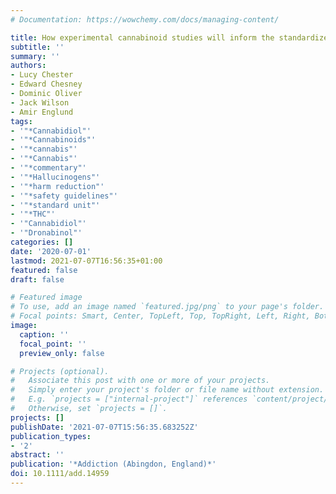 ```yaml
---
# Documentation: https://wowchemy.com/docs/managing-content/

title: How experimental cannabinoid studies will inform the standardized THC unit.
subtitle: ''
summary: ''
authors:
- Lucy Chester
- Edward Chesney
- Dominic Oliver
- Jack Wilson
- Amir Englund
tags:
- '"*Cannabidiol"'
- '"*Cannabinoids"'
- '"*cannabis"'
- '"*Cannabis"'
- '"*commentary"'
- '"*Hallucinogens"'
- '"*harm reduction"'
- '"*safety guidelines"'
- '"*standard unit"'
- '"*THC"'
- '"Cannabidiol"'
- '"Dronabinol"'
categories: []
date: '2020-07-01'
lastmod: 2021-07-07T16:56:35+01:00
featured: false
draft: false

# Featured image
# To use, add an image named `featured.jpg/png` to your page's folder.
# Focal points: Smart, Center, TopLeft, Top, TopRight, Left, Right, BottomLeft, Bottom, BottomRight.
image:
  caption: ''
  focal_point: ''
  preview_only: false

# Projects (optional).
#   Associate this post with one or more of your projects.
#   Simply enter your project's folder or file name without extension.
#   E.g. `projects = ["internal-project"]` references `content/project/deep-learning/index.md`.
#   Otherwise, set `projects = []`.
projects: []
publishDate: '2021-07-07T15:56:35.683252Z'
publication_types:
- '2'
abstract: ''
publication: '*Addiction (Abingdon, England)*'
doi: 10.1111/add.14959
---
```

